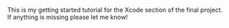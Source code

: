 This is my getting started tutorial for the Xcode section of the final project. If anything is missing please let me know!
